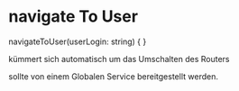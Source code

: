 navigate To User
================

navigateToUser(userLogin: string) {
}

kümmert sich automatisch um das Umschalten des Routers


sollte von einem Globalen Service bereitgestellt werden.